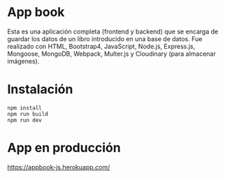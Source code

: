 # App book
Esta es una aplicación completa (frontend y backend) que se encarga de guardar los datos de un libro introducido en una base de datos.
Fue realizado con HTML, Bootstrap4, JavaScript, Node.js, Express.js, Mongoose, MongoDB, Webpack, Multer.js y Cloudinary (para almacenar imágenes).

# Instalación
```
npm install
npm run build
npm run dev
```

# App en producción
https://appbook-js.herokuapp.com/
